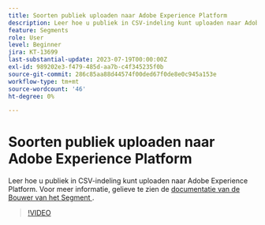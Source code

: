 ```yaml
---
title: Soorten publiek uploaden naar Adobe Experience Platform
description: Leer hoe u publiek in CSV-indeling kunt uploaden naar Adobe Experience Platform.
feature: Segments
role: User
level: Beginner
jira: KT-13699
last-substantial-update: 2023-07-19T00:00:00Z
exl-id: 989202e3-f479-485d-aa7b-c4f345235f0b
source-git-commit: 286c85aa88d44574f00ded67f0de8e0c945a153e
workflow-type: tm+mt
source-wordcount: '46'
ht-degree: 0%

---
```


# Soorten publiek uploaden naar Adobe Experience Platform

Leer hoe u publiek in CSV-indeling kunt uploaden naar Adobe Experience Platform. Voor meer informatie, gelieve te zien de [ documentatie van de Bouwer van het Segment ](https://experienceleague.adobe.com/nl/docs/experience-platform/segmentation/ui/audience-portal#import-audience).

>[!VIDEO](https://video.tv.adobe.com/v/3421714/?learn=on&enablevpops)
